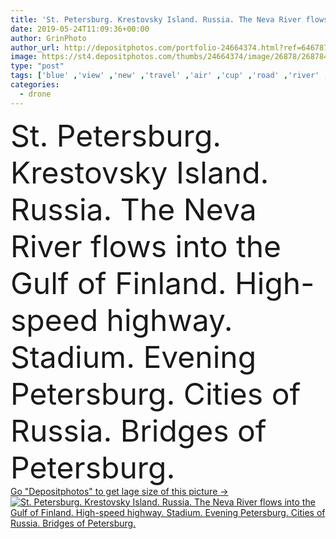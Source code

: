 ```yaml
---
title: 'St. Petersburg. Krestovsky Island. Russia. The Neva River flows into the Gulf of Finland. High-speed highway. Stadium. Evening Petersburg. Cities of Russia. Bridges of Petersburg.'
date: 2019-05-24T11:09:36+00:00
author: GrinPhoto
author_url: http://depositphotos.com/portfolio-24664374.html?ref=64678756
image: https://st4.depositphotos.com/thumbs/24664374/image/26878/268784494/api_thumb_450.jpg?forcejpeg=true
type: "post"
tags: ['blue' ,'view' ,'new' ,'travel' ,'air' ,'cup' ,'road' ,'river' ,'bridge' ,'landscape' ,'architecture' ,'building' ,'city' ,'construction' ,'urban' ,'night' ,'saint' ,'world' ,'tourism' ,'highway' ,'cityscape' ,'landmark' ,'europe' ,'Russia' ,'monument' ,'russian' ,'soccer' ,'football' ,'stadium' ,'island' ,'petersburg' ,'saint petersburg' ,'arena' ,'aerial' ,'sobor' ,'Peter' ,'florida' ,'zenith' ,'pete' ,'drone' ,'zenit' ,'vasilevsky' ,'krestovsky' ,'western rapid diameter' ,'petersburg russia' ,'Petersburg bridge' ,'petersburg panorama' ,'russia architecture' ]
categories: 
  - drone
---
```

<div aling="center">
            <font size="60"> St. Petersburg. Krestovsky Island. Russia. The Neva River flows into the Gulf of Finland. High-speed highway. Stadium. Evening Petersburg. Cities of Russia. Bridges of Petersburg.</font>   
</div>
<div>
    <a href='https://depositphotos.com/268784494/stock-photo-petersburg-krestovsky-island-russia-neva.html?ref=64678756' target=_blank > Go "Depositphotos" to get lage size of this picture ->
        <img href='https://depositphotos.com/268784494/stock-photo-petersburg-krestovsky-island-russia-neva.html?ref=64678756' src='https://st4.depositphotos.com/24664374/26878/i/950/depositphotos_268784494-stock-photo-petersburg-krestovsky-island-russia-neva.jpg?forcejpeg=true' alt='St. Petersburg. Krestovsky Island. Russia. The Neva River flows into the Gulf of Finland. High-speed highway. Stadium. Evening Petersburg. Cities of Russia. Bridges of Petersburg.' >
    </a>
</div>
